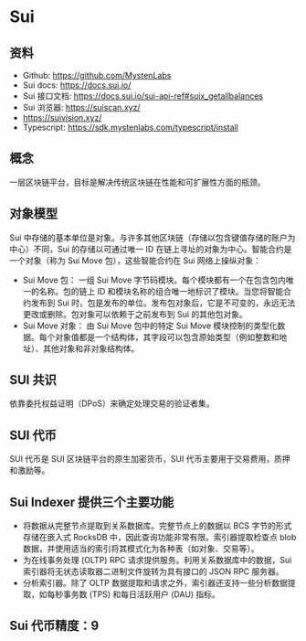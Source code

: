 # Sui

## 资料
- Github:  https://github.com/MystenLabs
- Sui docs:  https://docs.sui.io/
- Sui 接口文档: https://docs.sui.io/sui-api-ref#suix_getallbalances
- Sui 浏览器: https://suiscan.xyz/
- https://suivision.xyz/
- Typescript: https://sdk.mystenlabs.com/typescript/install

## 概念
一层区块链平台，目标是解决传统区块链在性能和可扩展性方面的瓶颈。

## 对象模型
Sui 中存储的基本单位是对象。与许多其他区块链（存储以包含键值存储的账户为中心）不同，Sui 的存储以可通过唯一 ID 在链上寻址的对象为中心。智能合约是一个对象（称为 Sui Move 包），这些智能合约在 Sui 网络上操纵对象：
- Sui Move 包： 一组 Sui Move 字节码模块。每个模块都有一个在包含包内唯一的名称。包的链上 ID 和模块名称的组合唯一地标识了模块。当您将智能合约发布到 Sui 时，包是发布的单位。发布包对象后，它是不可变的，永远无法更改或删除。包对象可以依赖于之前发布到 Sui 的其他包对象。
- Sui Move 对象： 由 Sui Move 包中的特定 Sui Move 模块控制的类型化数据。每个对象值都是一个结构体，其字段可以包含原始类型（例如整数和地址）、其他对象和非对象结构体。

## SUI 共识
依靠委托权益证明（DPoS）来确定处理交易的验证者集。

## SUI 代币
SUI 代币是 SUI 区块链平台的原生加密货币，SUI 代币主要用于交易费用，质押和激励等。

## Sui Indexer 提供三个主要功能
- 将数据从完整节点提取到关系数据库。完整节点上的数据以 BCS 字节的形式存储在嵌入式 RocksDB 中，因此查询功能非常有限。索引器提取检查点 blob 数据，并使用适当的索引将其模式化为各种表（如对象、交易等）。
- 为在线事务处理 (OLTP) RPC 请求提供服务。利用关系数据库中的数据，Sui 索引器将无状态读取器二进制文件旋转为具有接口的 JSON RPC 服务器。
- 分析索引器。除了 OLTP 数据提取和请求之外，索引器还支持一些分析数据提取，如每秒事务数 (TPS) 和每日活跃用户 (DAU) 指标。

## Sui 代币精度：9
